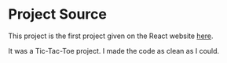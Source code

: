# Project Source
This project is the first project given on the React website [here](https://reactjs.org/tutorial/tutorial.html).

It was a Tic-Tac-Toe project. I made the code as clean as I could.
